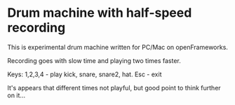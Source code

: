 # Drum machine with half-speed recording

This is experimental drum machine written for PC/Mac on openFrameworks.

Recording goes with slow time and playing two times faster.

Keys:
1,2,3,4 - play kick, snare, snare2, hat.
Esc - exit

It's appears that different times not playful, but good point to think further on it...
